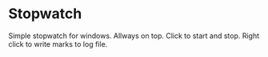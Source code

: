# Stopwatch
Simple stopwatch for windows. Allways on top. Click to start and stop. Right click to write marks to log file.
 